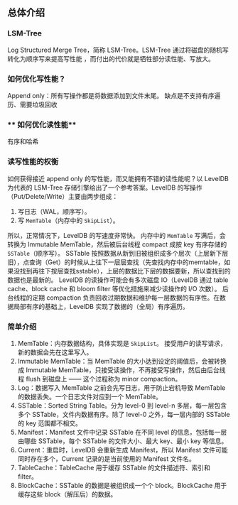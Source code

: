 ## **总体介绍**

### **LSM-Tree**
Log Structured Merge Tree，简称 LSM-Tree。LSM-Tree 通过将磁盘的随机写转化为顺序写来提高写性能 ，而付出的代价就是牺牲部分读性能、写放大。

### **如何优化写性能？**
Append only：所有写操作都是将数据添加到文件末尾。
缺点是不支持有序遍历、需要垃圾回收

### ** 如何优化读性能**
有序和哈希

### **读写性能的权衡**
如何获得接近 append only 的写性能，而又能拥有不错的读性能呢？以 LevelDB为代表的 LSM-Tree 存储引擎给出了一个参考答案。LevelDB 的写操作（Put/Delete/Write）主要由两步组成：
1. 写日志（WAL，顺序写）。
2. 写 `MemTable`（内存中的 `SkipList`）。

所以，正常情况下，LevelDB 的写速度非常快。
内存中的 `MemTable` 写满后，会转换为 Immutable MemTable，然后被后台线程 compact 成按 key 有序存储的 `SSTable`（顺序写）。 SSTable 按照数据从新到旧被组织成多个层次（上层新下层旧），点查询（Get）的时候从上往下一层层查找（先查找内存中的memtable，如果没找到再往下按层查找sstable），上层的数据比下层的数据要新，所以查找到的数据也是最新的。 LevelDB 的读操作可能会有多次磁盘 IO（LevelDB 通过 table cache、block cache 和 bloom filter 等优化措施来减少读操作的 I/O 次数）。 后台线程的定期 compaction 负责回收过期数据和维护每一层数据的有序性。在数据局部有序的基础上，LevelDB 实现了数据的（全局）有序遍历。



### **简单介绍**
1. MemTable：内存数据结构，具体实现是 `SkipList`。 接受用户的读写请求，新的数据会先在这里写入。
2. Immutable MemTable：当 MemTable 的大小达到设定的阈值后，会被转换成 Immutable MemTable，只接受读操作，不再接受写操作，然后由后台线程 flush 到磁盘上 —— 这个过程称为 minor compaction。
3. Log：数据写入 MemTable 之前会先写日志，用于防止宕机导致 MemTable 的数据丢失。一个日志文件对应到一个 MemTable。
4. SSTable：Sorted String Table。分为 level-0 到 level-n 多层，每一层包含多个 SSTable，文件内数据有序。除了 level-0 之外，每一层内部的 SSTable 的 key 范围都不相交。
5. Manifest：Manifest 文件中记录 SSTable 在不同 level 的信息，包括每一层由哪些 SSTable，每个 SSTable 的文件大小、最大 key、最小 key 等信息。
6. Current：重启时，LevelDB 会重新生成 Manifest，所以 Manifest 文件可能同时存在多个，Current 记录的是当前使用的 Manifest 文件名。
7. TableCache：TableCache 用于缓存 SSTable 的文件描述符、索引和 filter。
8. BlockCache：SSTable 的数据是被组织成一个个 block。BlockCache 用于缓存这些 block（解压后）的数据。